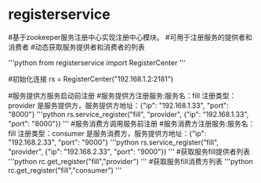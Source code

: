 # registerservice
#基于zookeeper服务注册中心实现注册中心模块。
#可用于注册服务的提供者和消费者
#动态获取服务提供者和消费者的列表

'''python
from registerservice import RegisterCenter
'''

#初始化连接
rs = RegisterCenter("192.168.1.2:2181")

#服务提供方服务启动前注册
#服务提供方注册服务:服务名：fill   注册类型： provider 是服务提供方，服务提供方地址：{"ip": "192.168.1.33", "port": "8000"}
'''python
rs.service_register("fill", "provider", {"ip": "192.168.1.33", "port": "8000"})
'''
#服务消费方调用服务前注册
#服务消费方注册服务:服务名：fill   注册类型：consumer 是服务消费方，服务提供方地址：{"ip": "192.168.2.33", "port": "9000"}
'''python
rs.service_register("fill", "provider", {"ip": "192.168.2.33", "port": "9000"})
'''
#获取服务fill提供者列表
'''python
rc.get_register("fill","provider")
'''
#获取服务fill消费方列表
'''python
rc.get_register("fill","consumer")
'''
